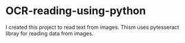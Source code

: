 # OCR-reading-using-python

I created this project to read text from images. Thism uses pytesseract libray for reading data from images.
